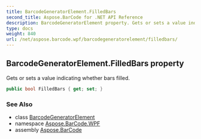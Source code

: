 ```yaml
---
title: BarcodeGeneratorElement.FilledBars
second_title: Aspose.BarCode for .NET API Reference
description: BarcodeGeneratorElement property. Gets or sets a value indicating whether bars filled
type: docs
weight: 840
url: /net/aspose.barcode.wpf/barcodegeneratorelement/filledbars/
---
```

## BarcodeGeneratorElement.FilledBars property

Gets or sets a value indicating whether bars filled.

```csharp
public bool FilledBars { get; set; }
```

### See Also

* class [BarcodeGeneratorElement](../)
* namespace [Aspose.BarCode.WPF](../../barcodegeneratorelement/)
* assembly [Aspose.BarCode](../../../)


